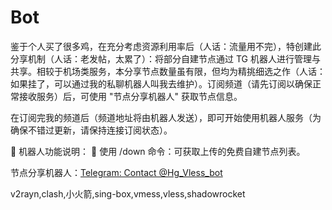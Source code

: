 # Bot
鉴于个人买了很多鸡，在充分考虑资源利用率后（人话：流量用不完），特创建此分享机制（人话：老发帖，太累了）：将部分自建节点通过 TG 机器人进行管理与共享。相较于机场类服务，本分享节点数量虽有限，但均为精挑细选之作（人话：如果挂了，可以通过我的私聊机器人叫我去维护）。订阅频道（请先订阅以确保正常接收服务）后，可使用 "节点分享机器人" 获取节点信息。

在订阅完我的频道后（频道地址将由机器人发送），即可开始使用机器人服务（为确保不错过更新，请保持连接订阅状态）。

:robot: 机器人功能说明： :scroll: 使用 /down 命令：可获取上传的免费自建节点列表。

节点分享机器人：[Telegram: Contact @Hg_Vless_bot](https://t.me/Hg_Vless_bot)

v2rayn,clash,小火箭,sing-box,vmess,vless,shadowrocket
